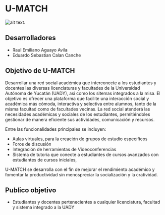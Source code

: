 # **U-MATCH** 

![alt text.](./DOCUMENTACIÓN/Recursos%20graficos/LogoUMATCH-white2.1.png)



## **Desarrolladores**  
- Raul Emiliano Aguayo Avila
- Eduardo Sebastian Calan Canche 


## **Objetivo de U-MATCH** 
Desarrollar una red social académica que interconecte a los estudiantes y docentes las diversas licenciaturas y facultades de la Universidad Autónoma de Yucatán (UADY), asi como los sitemas integrados a la misa. El objetivo es ofrecer una plataforma que facilite una interacción social y académica más cómoda, interactiva y selectiva entre alumnos, tanto de la misma facultad como de facultades vecinas. La red social atenderá las necesidades académicas y sociales de los estudiantes, permitiéndoles gestionar de manera eficiente sus actividades, comunicación y recursos. 

Entre las funcionalidades principales se incluyen: 
- Aulas virtuales, para la creación de grupos de estudio específicos
- Foros de discusión
- Integración de herramientas de Videoconferencias
- Sistema de tutoría que conecte a estudiantes de cursos avanzados con estudiantes de cursos iniciales, 

U-MATCH se desarrolla con el fin de mejorar el rendimiento académico y fomentar la productividad sin menospreciar la socialización y la cratividad.


## **Publico objetivo** 
- Estudiantes y docentes pertenecientes a cualquier licenciatura, facultad y sistema integrado a la UADY
